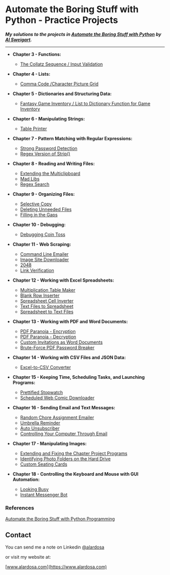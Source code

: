 # **Automate the Boring Stuff with Python - Practice Projects**
***My solutions to the projects in [Automate the Boring Stuff with Python](https://automatetheboringstuff.com/) by [Al Sweigart](http://alsweigart.com/).***
  
---  


  *  **Chapter 3 - Functions:**  

      * [The Collatz Sequence / Input Validation]( https://github.com/alardosa/automate-boring-stuff/blob/master/Chapter%2003/Collatz.py)
  * **Chapter 4 - Lists:**  

    * [Comma Code /Character Picture Grid](https://github.com/alardosa/automate-boring-stuff/blob/master/Chapter%2004/comma_and_grid.py)  

  * **Chapter 5 - Dictionaries and Structuring Data:**  

    * [Fantasy Game Inventory / List to Dictionary Function for Game Inventory](https://github.com/alardosa/automate-boring-stuff/blob/master/Chapter%2005/Game_Inventory.py)  

  * **Chapter 6 - Manipulating Strings:**  

    * [Table Printer](https://github.com/alardosa/automate-boring-stuff/blob/master/Chapter%2006/table_printer.py)

  * **Chapter 7 - Pattern Matching with Regular Expressions:**  

    * [Strong Password Detection](https://github.com/alardosa/automate-boring-stuff/blob/master/Chapter%2007/strong_password_detection.py)
    * [Regex Version of Strip()](https://github.com/alardosa/automate-boring-stuff/blob/master/Chapter%2007/regex_strip.py)  

  * **Chapter 8 - Reading and Writing Files:**  

    * [Extending the Multiclipboard](https://github.com/alardosa/automate-boring-stuff/blob/master/Chapter%2008/mcb_ext.pyw)
    * [Mad Libs](https://github.com/alardosa/automate-boring-stuff/blob/master/Chapter%2008/mad_libs.py)
    * [Regex Search](https://github.com/alardosa/automate-boring-stuff/blob/master/Chapter%2008/regex_search.py)  

  * **Chapter 9 - Organizing Files:**  

    * [Selective Copy](https://github.com/alardosa/automate-boring-stuff/blob/master/Chapter%2009/selective_copy.py)  
    * [Deleting Unneeded Files](https://github.com/alardosa/automate-boring-stuff/blob/master/Chapter%2009/deleting_unneeded.py)  
    * [Filling in the Gaps](https://github.com/alardosa/automate-boring-stuff/blob/master/Chapter%2009/filling_gaps.py)  

  * **Chapter 10 - Debugging:**  

    * [Debugging Coin Toss](https://github.com/alardosa/automate-boring-stuff/blob/master/Chapter%2010/debug_toss.py)

  * **Chapter 11 - Web Scraping:**  

    * [Command Line Emailer](https://github.com/alardosa/automate-boring-stuff/blob/master/Chapter%2011/clemailer.py)
    * [Image Site Downloader](https://github.com/alardosa/automate-boring-stuff/blob/master/Chapter%2011/img_down.py)
    * [2048](https://github.com/alardosa/automate-boring-stuff/blob/master/Chapter%2011/2048.py)
    * [Link Verification](https://github.com/alardosa/automate-boring-stuff/blob/master/Chapter%2011/link_verifier.py)

  * **Chapter 12 - Working with Excel Spreadsheets:**  

    * [Multiplication Table Maker](https://github.com/alardosa/automate-boring-stuff/blob/master/Chapter%2012/multiplication_table.py)
    * [Blank Row Inserter](https://github.com/alardosa/automate-boring-stuff/blob/master/Chapter%2012/blank_row_inserter.py)
    * [Spreadsheet Cell Inverter](https://github.com/alardosa/automate-boring-stuff/blob/master/Chapter%2012/cell_inverter.py)
    * [Text Files to Spreadsheet](https://github.com/alardosa/automate-boring-stuff/blob/master/Chapter%2012/text2sheet.py)
    * [Spreadsheet to Text Files](https://github.com/alardosa/automate-boring-stuff/blob/master/Chapter%2012/sheet2text.py)
  
  * **Chapter 13 - Working with PDF and Word Documents:**  

    * [PDF Paranoia - Encryption](https://github.com/alardosa/automate-boring-stuff/blob/master/Chapter%2013/pdf_encrypt.py)
    * [PDF Paranoia - Decryption](https://github.com/alardosa/automate-boring-stuff/blob/master/Chapter%2013/pdf_decrypt.py)
    * [Custom Invitations as Word Documents](https://github.com/alardosa/automate-boring-stuff/blob/master/Chapter%2013/invite_maker.py)
    * [Brute-Force PDF Password Breaker](https://github.com/alardosa/automate-boring-stuff/blob/master/Chapter%2013/pdf_pass_break.py)

  * **Chapter 14 - Working with CSV Files and JSON Data:**  

    * [Excel-to-CSV Converter](https://github.com/alardosa/automate-boring-stuff/blob/master/Chapter%2014/excel2csv.py)

  * **Chapter 15 - Keeping Time, Scheduling Tasks, and Launching Programs:**  

    * [Prettified Stopwatch](https://github.com/alardosa/automate-boring-stuff/blob/master/Chapter%2015/pretty_stopwatch.py)
    * [Scheduled Web Comic Downloader](https://github.com/alardosa/automate-boring-stuff/blob/master/Chapter%2015/comic_downloader.py)

  * **Chapter 16 - Sending Email and Text Messages:**  

    * [Random Chore Assignment Emailer](https://github.com/alardosa/automate-boring-stuff/blob/master/hapter%2016/random_chores.py)
    * [Umbrella Reminder](https://github.com/alardosa/automate-boring-stuff/blob/master/Chapter%2016/umbrella-reminder.py)
    * [Auto Unsubscriber](https://github.com/alardosa/automate-boring-stuff/blob/master/Chapter%2016/auto_unsubscriber.py)
    * [Controlling Your Computer Through Email](https://github.com/alardosa/automate-boring-stuff/blob/master/Chapter%2016/torrent_launcher.py)

  * **Chapter 17 - Manipulating Images:**  

    * [Extending and Fixing the Chapter Project Programs](https://github.com/alardosa/automate-boring-stuff/blob/master/Chapter%2017/resize-extended.py)
    * [Identifying Photo Folders on the Hard Drive](https://github.com/alardosa/automate-boring-stuff/blob/master/Chapter%2017/photo_folder_finder.py)
    * [Custom Seating Cards](https://github.com/alardosa/automate-boring-stuff/blob/master/Chapter%2017/custom-cards.py)

  * **Chapter 18 - Controlling the Keyboard and Mouse with GUI Automation:**  

    * [Looking Busy](https://github.com/alardosa/automate-boring-stuff/blob/master/Chapter%2018/looking_busy.py)
    * [Instant Messenger Bot](https://github.com/alardosa/automate-boring-stuff/blob/master/Chapter%2018/im_bot.py)

### References

[Automate the Boring Stuff with Python Programming ](https://www.udemy.com/course/automate/)

## Contact
You can send me a note on Linkedin [@alardosa](https://www.linkedin.com/in/alardosa/)

or visit my website at:

[www.alardosa.com](https://www.alardosa.com)
